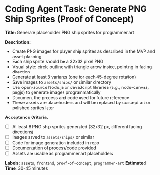 # Coding Agent Task: Generate PNG Ship Sprites (Proof of Concept)

**Title:** Generate placeholder PNG ship sprites for programmer art

**Description:**
- Create PNG images for player ship sprites as described in the MVP and asset planning
- Each ship sprite should be a 32x32 pixel PNG
- Visual style: circle outline with triangle arrow inside, pointing in facing direction
- Generate at least 8 variants (one for each 45-degree rotation)
- Save images to `assets/ships/` or similar directory
- Use open-source Node.js or JavaScript libraries (e.g., node-canvas, pngjs) to generate images programmatically
- Document the process and code used for future reference
- These assets are placeholders and will be replaced by concept art or polished sprites later

**Acceptance Criteria:**
- [ ] At least 8 PNG ship sprites generated (32x32 px, different facing directions)
- [ ] Images saved to `assets/ships/` or similar
- [ ] Code for image generation included in repo
- [ ] Documentation of process/code provided
- [ ] Assets are usable as programmer art placeholders

**Labels:** `assets`, `frontend`, `proof-of-concept`, `programmer-art`
**Estimated Time:** 30-45 minutes
